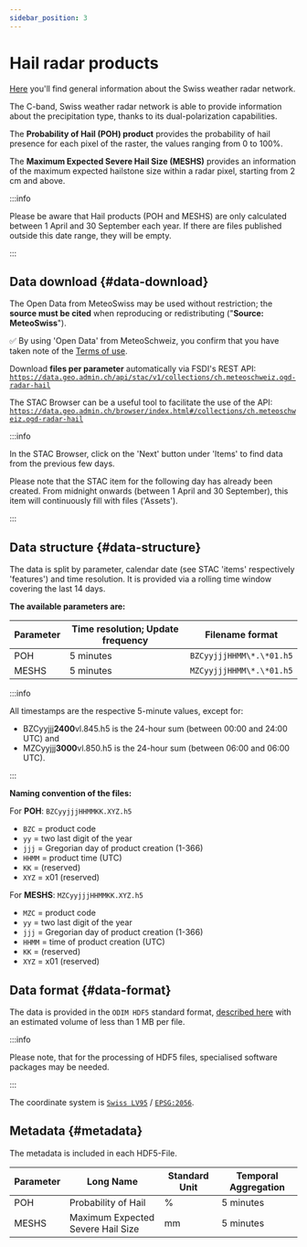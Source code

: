 ```yaml
---
sidebar_position: 3
---
```


# Hail radar products

[Here](https://www.meteoswiss.admin.ch/weather/measurement-systems/atmosphere/weather-radar-network.html) you'll find general information about the Swiss weather radar network.

The C-band, Swiss weather radar network is able to provide information about the precipitation type, thanks to its dual-polarization capabilities.

The **Probability of Hail (POH) product** provides the probability of hail presence for each pixel of the raster, the values ranging from 0 to 100%. 

The **Maximum Expected Severe Hail Size (MESHS)** provides an information of the maximum expected hailstone size within a radar pixel, starting from 2 cm and above.

:::info 

Please be aware that Hail products (POH and MESHS) are only calculated between 1 April and 30 September each year. 
If there are files published outside this date range, they will be empty.

:::


## Data download {#data-download}

The Open Data from MeteoSwiss may be used without restriction; the **source must be cited** when reproducing or redistributing ("**Source: MeteoSwiss**").

:white_check_mark: By using 'Open Data' from MeteoSchweiz, you confirm that you have taken note of the [Terms of use](/general/terms-of-use).

Download **files per parameter** automatically via FSDI's REST API: [`https://data.geo.admin.ch/api/stac/v1/collections/ch.meteoschweiz.ogd-radar-hail`](https://data.geo.admin.ch/api/stac/v1/collections/ch.meteoschweiz.ogd-radar-hail)

<!-- Read our [information on how you can obtain data automatically](/general/download#how-to-download-files-automatically). -->

The STAC Browser can be a useful tool to facilitate the use of the API: [`https://data.geo.admin.ch/browser/index.html#/collections/ch.meteoschweiz.ogd-radar-hail`](https://data.geo.admin.ch/browser/index.html#/collections/ch.meteoschweiz.ogd-radar-hail)

:::info

In the STAC Browser, click on the 'Next' button under 'Items' to find data from the previous few days.

Please note that the STAC item for the following day has already been created. From midnight onwards (between 1 April and 30 September), this item will continuously fill with files ('Assets').

:::


## Data structure {#data-structure}
The data is split by parameter, calendar date (see STAC 'items' respectively 'features') and time resolution. It is provided via a rolling time window covering the last 14 days.

**The available parameters are:**

| Parameter | Time resolution; Update frequency | Filename format          |
| --------- | --------------------------------- | ------------------------ |
| POH       | 5 minutes                         | `BZCyyjjjHHMM\*.\*01.h5` |
| MESHS     | 5 minutes                         | `MZCyyjjjHHMM\*.\*01.h5` |

:::info

All timestamps are the respective 5-minute values, except for:
- BZCyyjjj**2400**vl.845.h5 is the 24-hour sum (between 00:00 and 24:00 UTC) and
- MZCyyjjj**3000**vl.850.h5 is the 24-hour sum (between 06:00 and 06:00 UTC).

:::

**Naming convention of the files:**

For **POH**: `BZCyyjjjHHMMKK.XYZ.h5`
- `BZC` = product code
- `yy` = two last digit of the year
- `jjj` = Gregorian day of product creation (1-366)
- `HHMM` = product time (UTC)
- `KK` = (reserved)
- `XYZ` = x01 (reserved)

For **MESHS**: `MZCyyjjjHHMMKK.XYZ.h5`
- `MZC` = product code
- `yy` = two last digit of the year
- `jjj` = Gregorian day of product creation (1-366)
- `HHMM` = time of product creation (UTC)
- `KK` = (reserved)
- `XYZ` = x01 (reserved)


## Data format {#data-format}

The data is provided in the `ODIM HDF5` standard format, [described here](https://www.eumetnet.eu/wp-content/uploads/2021/07/ODIM_H5_v2.4.pdf) with an estimated volume of less than 1 MB per file.

:::info

Please note, that for the processing of HDF5 files, specialised software packages may be needed. 

:::

The coordinate system is [`Swiss LV95`](https://www.swisstopo.admin.ch/en/the-swiss-coordinates-system) / [`EPSG:2056`](https://epsg.io/2056). 


## Metadata {#metadata}

The metadata is included in each HDF5-File.

| Parameter | Long Name                         | Standard Unit | Temporal Aggregation |
| --------- | --------------------------------- | ------------- | -------------------- |
| POH       | Probability of Hail               | %             | 5 minutes            |
| MESHS     | Maximum Expected Severe Hail Size | mm            | 5 minutes            |

